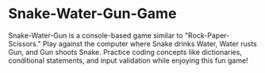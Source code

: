 # Snake-Water-Gun-Game
Snake-Water-Gun is a console-based game similar to "Rock-Paper-Scissors." Play against the computer where Snake drinks Water, Water rusts Gun, and Gun shoots Snake. Practice coding concepts like dictionaries, conditional statements, and input validation while enjoying this fun game!
